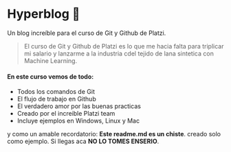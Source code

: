 # Hyperblog 💚
Un blog increíble para el curso de Git y Github de Platzi.
>El curso de Git y Github de Platzi es lo que me hacia falta para triplicar mi salario y lanzarme a la industria cdel tejido de lana sintetica con Machine Learning.

#### En este curso vemos de todo:
* Todos los comandos de Git
* El flujo de trabajo en Github
* El verdadero amor por las buenas practicas
* Creado por el increible Platzi team
* Incluye ejemplos en Windows, Linux y Mac

y como un amable recordatorio: **Este readme.md es un chiste**. creado solo como ejemplo. Si llegas aca **NO LO TOMES ENSERIO**.
